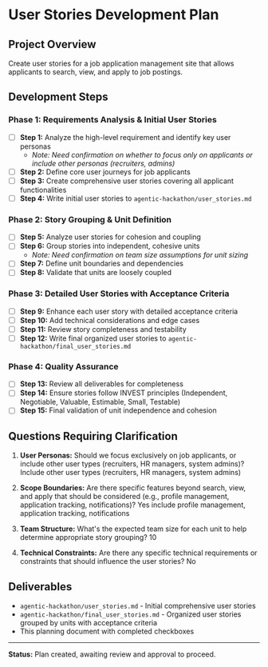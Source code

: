# User Stories Development Plan

## Project Overview
Create user stories for a job application management site that allows applicants to search, view, and apply to job postings.

## Development Steps

### Phase 1: Requirements Analysis & Initial User Stories
- [ ] **Step 1:** Analyze the high-level requirement and identify key user personas
  - *Note: Need confirmation on whether to focus only on applicants or include other personas (recruiters, admins)*
- [ ] **Step 2:** Define core user journeys for job applicants
- [ ] **Step 3:** Create comprehensive user stories covering all applicant functionalities
- [ ] **Step 4:** Write initial user stories to `agentic-hackathon/user_stories.md`

### Phase 2: Story Grouping & Unit Definition
- [ ] **Step 5:** Analyze user stories for cohesion and coupling
- [ ] **Step 6:** Group stories into independent, cohesive units
  - *Note: Need confirmation on team size assumptions for unit sizing*
- [ ] **Step 7:** Define unit boundaries and dependencies
- [ ] **Step 8:** Validate that units are loosely coupled

### Phase 3: Detailed User Stories with Acceptance Criteria
- [ ] **Step 9:** Enhance each user story with detailed acceptance criteria
- [ ] **Step 10:** Add technical considerations and edge cases
- [ ] **Step 11:** Review story completeness and testability
- [ ] **Step 12:** Write final organized user stories to `agentic-hackathon/final_user_stories.md`

### Phase 4: Quality Assurance
- [ ] **Step 13:** Review all deliverables for completeness
- [ ] **Step 14:** Ensure stories follow INVEST principles (Independent, Negotiable, Valuable, Estimable, Small, Testable)
- [ ] **Step 15:** Final validation of unit independence and cohesion

## Questions Requiring Clarification

1. **User Personas:** Should we focus exclusively on job applicants, or include other user types (recruiters, HR managers, system admins)?
Include other user types (recruiters, HR managers, system admins)

2. **Scope Boundaries:** Are there specific features beyond search, view, and apply that should be considered (e.g., profile management, application tracking, notifications)?
Yes include profile management, application tracking, notifications

3. **Team Structure:** What's the expected team size for each unit to help determine appropriate story grouping?
10

4. **Technical Constraints:** Are there any specific technical requirements or constraints that should influence the user stories?
No

## Deliverables
- `agentic-hackathon/user_stories.md` - Initial comprehensive user stories
- `agentic-hackathon/final_user_stories.md` - Organized user stories grouped by units with acceptance criteria
- This planning document with completed checkboxes

---

**Status:** Plan created, awaiting review and approval to proceed.